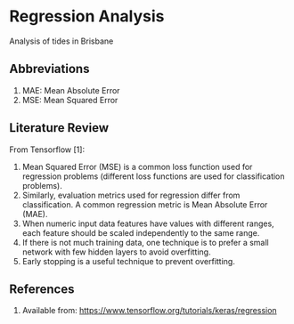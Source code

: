# Regression Analysis 
Analysis of tides in Brisbane

## Abbreviations
1. MAE: Mean Absolute Error
2. MSE: Mean Squared Error

## Literature Review
From Tensorflow [1]:
1. Mean Squared Error (MSE) is a common loss function used for regression problems (different loss functions are used for classification problems).
2. Similarly, evaluation metrics used for regression differ from classification. A common regression metric is Mean Absolute Error (MAE).
3. When numeric input data features have values with different ranges, each feature should be scaled independently to the same range.
4. If there is not much training data, one technique is to prefer a small network with few hidden layers to avoid overfitting.
5. Early stopping is a useful technique to prevent overfitting.

## References
1. Available from: https://www.tensorflow.org/tutorials/keras/regression
